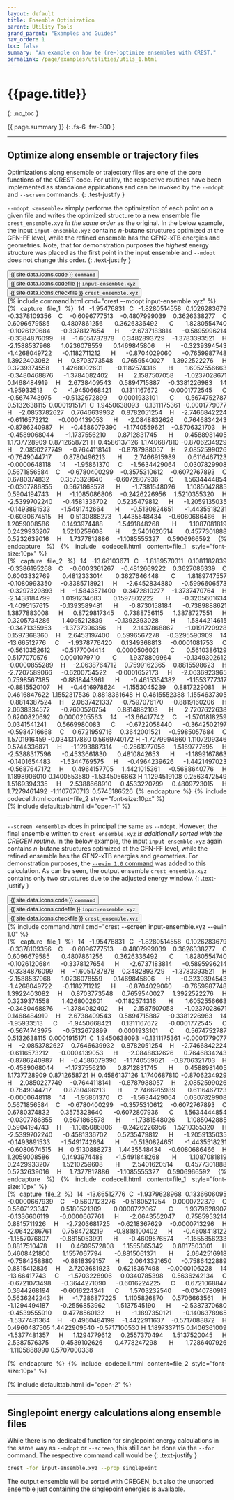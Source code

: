 ```yaml
---
layout: default
title: Ensemble Optimization
parent: Utility Tools
grand_parent: "Examples and Guides"
nav_order: 1
toc: false
summary: "An example on how te (re-)optimize ensembles with CREST."
permalink: /page/examples/utilities/utils_1.html
---
```


# {{page.title}}
{: .no_toc }

{{ page.summary }}
{: .fs-6 .fw-300 }

---

## Optimize along ensemble or trajectory files

Optimizations along ensemble or trajectory files are one of the core functions of the CREST code.
For utility, the respective routines have been implemented as standalone applications and can be
invoked by the `--mdopt` and `--screen` commands.
{: .test-justify }

`--mdopt <ensemble>` simply performs the optimization of each point on a given file
and writes the optimized structure to a new ensemble file `crest_ensemble.xyz` *in the same order* as the original.
In the below example, the input `input-ensemble.xyz` contains *n*-butane structures optimized at the GFN-FF level, while the refined ensemble has the GFN2-xTB energies and geometries.
Note, that for demonstration purposes the *highest* energy structure was placed as the first point in the input ensemble and `--mdopt` does not change this order.
{: .text-justify }

 <!-- Tab links -->
<div class="tab card">
  <button class="tablinks tab-id-1" onclick="openTabId(event, 'tab-1-1', 'tab-id-1')" id="open-1">{{ site.data.icons.code }} <code>command</code></button>
  <button class="tablinks tab-id-1" onclick="openTabId(event, 'tab-1-2', 'tab-id-1')">{{ site.data.icons.codefile }} <code>input-ensemble.xyz</code></button>
  <button class="tablinks tab-id-1" onclick="openTabId(event, 'tab-1-3', 'tab-id-1')">{{ site.data.icons.checkfile }}  <code>crest_ensemble.xyz</code></button>
</div>
<!-- Tab content -->
<div id="tab-1-1" class="tabcontent tab-id-1" style="text-align:justify">
{% include command.html cmd="crest <span class='nt'>--mdopt</span> input-ensemble.xyz" %}
</div>
<div id="tab-1-2" class="tabcontent tab-id-1" style="text-align:justify">
{% capture file_1 %}
  14
         -1.95476831
 C         -1.8280514558        0.1026283679       -0.3378109356
 C         -0.6096777513       -0.4807999039        0.3626338277
 C          0.6096679585        0.4807861256        0.3626336492
 C          1.8280554740       -0.1026120684       -0.3378127654
 H         -2.6737183814       -0.5895996214       -0.3384876099
 H         -1.6051787878        0.3482893729       -1.3783393521
 H         -2.1588537968        1.0236078559        0.1469845806
 H         -0.3239394543       -1.4268049722       -0.1182711212
 H         -0.8704029060       -0.7659987748        1.3922403082
 H          0.8703773548        0.7659540027        1.3922522276
 H          0.3239374558        1.4268002601       -0.1182574316
 H          1.6052556663       -0.3480468876       -1.3784082402
 H          2.1587507058       -1.0237028671        0.1468484919
 H          2.6738409543        0.5894715887       -0.3381226983
  14
         -1.95933513
 C         -1.9450668421        0.1311167672       -0.0001772545
 C         -0.5674743975       -0.5132672899        0.0001933101
 C          0.5674752787        0.5132638115        0.0001915171
 C          1.9450638093       -0.1311175361       -0.0001779077
 H         -2.0853782627        0.7646639932        0.8782051254
 H         -2.7466842224       -0.6116573212       -0.0004139053
 H         -2.0848832626        0.7646834243       -0.8786240987
 H         -0.4586079390       -1.1740559621       -0.8706321703
 H         -0.4589068044       -1.1737556210        0.8712831745
 H          0.4588981405        1.1737728909        0.8712658721
 H          0.4586137126        1.1740687810       -0.8706234929
 H          2.0850227749       -0.7644118141       -0.8787988057
 H          2.0852599026       -0.7649044717        0.8780496213
 H          2.7466915989        0.6116467123       -0.0000648118
  14
         -1.95861370
 C         -1.5634429064        0.0307829908        0.5671856584
 C         -0.6780400299       -0.3575310612       -0.6072767893
 C          0.6780374832        0.3575328640       -0.6072807936
 C          1.5634444854       -0.0307786855        0.5671868578
 H         -1.7381548026        1.1085042885        0.5904194743
 H         -1.1085086806       -0.2426226956        1.5210355320
 H         -2.5399702240       -0.4581336702        0.5235479812
 H         -1.2059135035       -0.1493891533       -1.5491742664
 H         -0.5130824651       -1.4435518231       -0.6080674515
 H          0.5130888273        1.4435548434       -0.6080686466
 H          1.2059008586        0.1493974488       -1.5491848268
 H          1.1087081819        0.2429933207        1.5210259608
 H          2.5401620514        0.4577301888        0.5232639016
 H          1.7377812886       -1.1085555327        0.5906966592
{% endcapture %}
{% include codecell.html content=file_1 style="font-size:10px"  %}
</div>
<div id="tab-1-3" class="tabcontent tab-id-1" style="text-align:justify">
{% capture file_2 %}
  14
        -13.66103671
 C         -1.8189570311        0.1081182839       -0.3386195268
 C         -0.6003361267       -0.4812669222        0.3627086339
 C          0.6003332769        0.4812333014        0.3627646448
 C          1.8189747557       -0.1080993350       -0.3385718921
 H         -2.6452834880       -0.5996606573       -0.3297329893
 H         -1.5843571400        0.3472810277       -1.3737470764
 H         -2.1438184799        1.0191234683        0.1597802222
 H         -0.3205601634       -1.4095157615       -0.1393589481
 H         -0.8730158184       -0.7389888621        1.3877883008
 H          0.8729817345        0.7388756115        1.3878727551
 H          0.3205734286        1.4095212839       -0.1392393028
 H          1.5844214615       -0.3471335953       -1.3737396356
 H          2.1437868862       -1.0191720928        0.1597368360
 H          2.6453197400        0.5996567278       -0.3295590909
  14
        -13.66512776
 C         -1.9378776420        0.1349368813       -0.0001081753
 C         -0.5610352612       -0.5177004414        0.0000506021
 C          0.5610386129        0.5177070576        0.0001079710
 C          1.9378809964       -0.1349302612       -0.0000855289
 H         -2.0638764712        0.7599162365        0.8815598623
 H         -2.7207589066       -0.6200754522       -0.0001652173
 H         -2.0636923965        0.7598567385       -0.8818443961
 H         -0.4615354382       -1.1553777317       -0.8815520107
 H         -0.4616978624       -1.1553045239        0.8817229081
 H          0.4616847622        1.1552317536        0.8818361648
 H          0.4615552388        1.1554637305       -0.8814387524
 H          2.0637421337       -0.7597076170       -0.8819160206
 H          2.0638334572       -0.7600520754        0.8814882103
 H          2.7207622638        0.6200820692        0.0000205563
  14
        -13.66417742
 C         -1.5701818259        0.0341541241        0.5669980083
 C         -0.6722058440       -0.3642502197       -0.5984716668
 C          0.6721959716        0.3642001521       -0.5985057684
 C          1.5701916459       -0.0341317860        0.5669740172
 H         -1.7279994660        1.1107209346        0.5744336871
 H         -1.1293887314       -0.2561977056        1.5169777595
 H         -2.5388317596       -0.4533661830        0.4810842653
 H         -1.1899167863       -0.1401654483       -1.5344769575
 H         -0.4964239626       -1.4421497023       -0.5687647172
 H          0.4964157705        1.4421015361       -0.5688640776
 H          1.1898906010        0.1400553580       -1.5345056863
 H          1.1294519108        0.2563472549        1.5169394335
 H          2.5388668910        0.4533220799        0.4809723015
 H          1.7279461492       -1.1107070713        0.5745186526
{% endcapture %}
{% include codecell.html content=file_2  style="font-size:10px"  %}
</div>
{% include defaulttab.html id="open-1" %}

---

`--screen <ensemble>` does in principal the same as `--mdopt`.
However, the final ensemble written to `crest_ensemble.xyz` *is additionally sorted with the CREGEN routine*.
In the below example, the input `input-ensemble.xyz` again contains *n*-butane structures optimized at the GFN-FF level, while the refined ensemble has the GFN2-xTB energies and geometries.
For demonstration purposes, the [`--ewin 1.0` command](../../documentation/keywords.html#ensemble-sorting-options) was added to this calculation.
As can be seen, the output ensemble `crest_ensemble.xyz` contains only two structures due to the adjusted energy window.
{: .text-justify }




 <!-- Tab links -->
<div class="tab card">
  <button class="tablinks tab-id-2" onclick="openTabId(event, 'tab-2-1', 'tab-id-2')" id="open-2">{{ site.data.icons.code }} <code>command</code></button>
  <button class="tablinks tab-id-2" onclick="openTabId(event, 'tab-2-2', 'tab-id-2')">{{ site.data.icons.codefile }} <code>input-ensemble.xyz</code></button>
  <button class="tablinks tab-id-2" onclick="openTabId(event, 'tab-2-3', 'tab-id-2')">{{ site.data.icons.checkfile }}  <code>crest_ensemble.xyz</code></button>
</div>
<!-- Tab content -->
<div id="tab-2-1" class="tabcontent tab-id-2" style="text-align:justify">
{% include command.html cmd="crest <span class='nt'>--screen</span> input-ensemble.xyz <span class='nt'>--ewin</span> 1.0" %}
</div>
<div id="tab-2-2" class="tabcontent tab-id-2" style="text-align:justify">
{% capture file_1 %}
  14
         -1.95476831
 C         -1.8280514558        0.1026283679       -0.3378109356
 C         -0.6096777513       -0.4807999039        0.3626338277
 C          0.6096679585        0.4807861256        0.3626336492
 C          1.8280554740       -0.1026120684       -0.3378127654
 H         -2.6737183814       -0.5895996214       -0.3384876099
 H         -1.6051787878        0.3482893729       -1.3783393521
 H         -2.1588537968        1.0236078559        0.1469845806
 H         -0.3239394543       -1.4268049722       -0.1182711212
 H         -0.8704029060       -0.7659987748        1.3922403082
 H          0.8703773548        0.7659540027        1.3922522276
 H          0.3239374558        1.4268002601       -0.1182574316
 H          1.6052556663       -0.3480468876       -1.3784082402
 H          2.1587507058       -1.0237028671        0.1468484919
 H          2.6738409543        0.5894715887       -0.3381226983
  14
         -1.95933513
 C         -1.9450668421        0.1311167672       -0.0001772545
 C         -0.5674743975       -0.5132672899        0.0001933101
 C          0.5674752787        0.5132638115        0.0001915171
 C          1.9450638093       -0.1311175361       -0.0001779077
 H         -2.0853782627        0.7646639932        0.8782051254
 H         -2.7466842224       -0.6116573212       -0.0004139053
 H         -2.0848832626        0.7646834243       -0.8786240987
 H         -0.4586079390       -1.1740559621       -0.8706321703
 H         -0.4589068044       -1.1737556210        0.8712831745
 H          0.4588981405        1.1737728909        0.8712658721
 H          0.4586137126        1.1740687810       -0.8706234929
 H          2.0850227749       -0.7644118141       -0.8787988057
 H          2.0852599026       -0.7649044717        0.8780496213
 H          2.7466915989        0.6116467123       -0.0000648118
  14
         -1.95861370
 C         -1.5634429064        0.0307829908        0.5671856584
 C         -0.6780400299       -0.3575310612       -0.6072767893
 C          0.6780374832        0.3575328640       -0.6072807936
 C          1.5634444854       -0.0307786855        0.5671868578
 H         -1.7381548026        1.1085042885        0.5904194743
 H         -1.1085086806       -0.2426226956        1.5210355320
 H         -2.5399702240       -0.4581336702        0.5235479812
 H         -1.2059135035       -0.1493891533       -1.5491742664
 H         -0.5130824651       -1.4435518231       -0.6080674515
 H          0.5130888273        1.4435548434       -0.6080686466
 H          1.2059008586        0.1493974488       -1.5491848268
 H          1.1087081819        0.2429933207        1.5210259608
 H          2.5401620514        0.4577301888        0.5232639016
 H          1.7377812886       -1.1085555327        0.5906966592
{% endcapture %}
{% include codecell.html content=file_1 style="font-size:10px" %}
</div>
<div id="tab-2-3" class="tabcontent tab-id-2" style="text-align:justify">
{% capture file_2 %}
  14
        -13.66512776
 C         -1.9379628968        0.1336606095       -0.0000667939
 C         -0.5607123276       -0.5180521254        0.0000722379
 C          0.5607123347        0.5180521309        0.0000722067
 C          1.9379628907       -0.1336606119       -0.0000667761
 H         -2.0643552047        0.7585953214        0.8815711926
 H         -2.7203681725       -0.6218367629       -0.0000713296
 H         -2.0642286761        0.7584728219       -0.8818100402
 H         -0.4608418122       -1.1557076807       -0.8815053991
 H         -0.4609576574       -1.1555856233        0.8817510478
 H          0.4609572808        1.1555865342        0.8817503301
 H          0.4608421800        1.1557067794       -0.8815061371
 H          2.0642516918       -0.7584258880       -0.8818399157
 H          2.0643321650       -0.7586422889        0.8815412836
 H          2.7203681923        0.6218367498       -0.0000106228
  14
        -13.66417743
 C         -1.5703228906        0.0340785398        0.5636242134
 C         -0.6721073498       -0.3644271090       -0.6016224225
 C          0.6721068847        0.3644268194       -0.6016224341
 C          1.5703232540       -0.0340780913        0.5636242243
 H         -1.7286877225        1.1105826870        0.5706663561
 H         -1.1294494187       -0.2556853962        1.5137545190
 H         -2.5387370680       -0.4539555910        0.4778560132
 H         -1.1897350121       -0.1406378965       -1.5377481364
 H         -0.4960484199       -1.4422911637       -0.5717088872
 H          0.4960487505        1.4422909540       -0.5717100530
 H          1.1897337115        0.1406361009       -1.5377481357
 H          1.1294779612        0.2557370494        1.5137520045
 H          2.5387576375        0.4539102626        0.4778247298
 H          1.7286407926       -1.1105888990        0.5707000338

{% endcapture %}
{% include codecell.html content=file_2  style="font-size:10px"  %}
</div>
{% include defaulttab.html id="open-2" %}


---

## Singlepoint energy calculations along ensemble files

While there is no dedicated function for singlepoint energy calculations in the same way
as `--mdopt` or `--screen`, this still can be done via the `--for` command.
The respective command call would be
{: .text-justify }

```bash
crest -for input-ensemble.xyz --prop singlepoint
```

The output ensemble will be sorted with CREGEN, but also the unsorted ensemble just containing the singlepoint energies is available.

